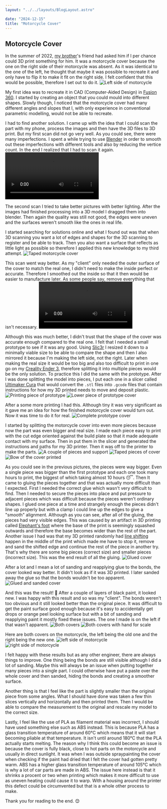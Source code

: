 ```yaml
---
layout: "../../layouts/BlogLayout.astro"

date: "2024-12-15"
title: "Motorcycle Cover"
---
```


## Motorcycle Cover
In the summer of 2022, [my brother](https://nicolo.se)'s friend had asked him if I per chance could 3D print something for him. It was a motorcycle cover because the one on the right side of their motorcycle was absent. As it was identical to the one of the left, he thought that maybe it was possible to recreate it and only have to flip it to make it fit on the right side. I felt confident that this would be possible, therefore I set out to do it.
![Left side of motorcycle](/motorcycle-cover/1.jpg)

My first idea was to recreate it in CAD (Computer-Aided Design) in [Fusion 360](https://www.autodesk.com/products/fusion-360). I started by creating an object that you could mould into different shapes. Slowly though, I noticed that the motorcycle cover had many different angles and slopes that I, with only experience in conventional parametric modelling, would not be able to recreate.

I had to find another solution. I came up with the idea that I could scan the part with my phone, process the images and then have the 3D files to 3D print. But my first scan did not go very well. As you could see, there were many imperfections. I spent a while trying to use [Blender](https://www.blender.org) in order to smooth out these imperfections with different tools and also by reducing the vertice count. In the end I realized that I had to scan it again.
![First scan](/motorcycle-cover/2.mov)

The second scan I tried to take better pictures with better lighting. After the images had finished processing into a 3D model I dragged them into blender. Then again the quality was still not good, the edges were uneven and the surfaces weren't smooth like the ones in real life.

I started searching for solutions online and what I found out was that when 3D scanning you want a lot of edges and shapes for the 3D scanning to register and be able to track. Then you also want a surface that reflects as little light as possible so therefore I applied this new knowledge to my third attempt.
![Taped motorcycle cover](/motorcycle-cover/3.jpg)

This scan went way better. As my "client" only needed the outer surface of the cover to match the real one, I didn't need to make the inside perfect or accurate. Therefore I smoothed out the inside so that it then would be easier to manufacture later. As some people say, remove everything that isn't necessary.
![Third scan](/motorcycle-cover/4.mov)

Although this was much better, I didn't trust that the shape of the cover was accurate enough compared to the real one. I felt that I needed a small prototype to see if it was any good. Using [Slic3r](https://slic3r.org) I resized it down to a minimally viable size to be able to compare the shape and then I also mirrored it because I'm making the left side, not the right. Later when making the real size it would be too big and also too difficult to print in one go on my [Creality Ender 3](https://www.creality.com/products/ender-3-3d-printer), therefore splitting it into multiple pieces would be the only solution. To practice this I did the same with the prototype. After I was done splitting the model into pieces, I put each one in a slicer called [Ultimaker Cura](https://ultimaker.com/software/ultimaker-cura/) that would convert the `.stl` files into `.gcode` files that contain instructions for how my 3D printed needs to move and deposit plastic.
![Printing piece of prototype](/motorcycle-cover/5.jpg)
![Lower piece of prototype cover](/motorcycle-cover/6.jpg)

After a some more printing I had this. Although tiny it was very significant as it gave me an idea for how the finished motorcycle cover would turn out. Now it was time to do it for real.
![Complete prototype cover](/motorcycle-cover/7.jpg)

I started by splitting the motorcycle cover into even more pieces because now the part was even bigger and real size. I made each piece easy to print with the cut edge oriented against the build plate so that it made adequate contact with my surface. Then in put them in the slicer and generated the instructions and paths for my 3D printer. Then it was off to the printer to make the parts.
![A couple of pieces and support](/motorcycle-cover/8.jpg)
![Taped pieces of cover](/motorcycle-cover/9.jpg)
![Bow of the cover printed](/motorcycle-cover/10.jpg)

As you could see in the previous pictures, the pieces were way bigger. Even a single piece was bigger than the first prototype and each one took many hours to print, the biggest of which taking almost 10 hours 😴. Then It came to gluing the pieces together and that was actually more difficult than I expected. First I needed the correct glue which wasn't very difficult to find. Then I needed to secure the pieces into place and put pressure to adjacent pieces which was difficult because the pieces weren't ordinary shapes. I glued one piece at a time and strangely enough the pieces didn't line up properly but with a clamp I could line up the edges to give a "smooth" alignment. Although as you can see, after all of the gluing, the pieces had very visible edges. This was caused by an artifact in 3D printing called [Elephant's foot](https://runebrush.pa-sy.com/wp-content/uploads/2023/09/elephants-foot-example.png) where the base of the print is seemingly squashed outwards and therefore the base becomes wider than the rest of the part. Another issue I had was that my 3D printed randomly had [line shifting](https://us2.dh-cdn.net/uploads/db5587/original/3X/7/3/73dbe780dc8c474494a63b905279ac8eed50b45c.jpeg) happen in the middle of the print which made me have to stop it, remove and sand the shifted edge and continue the rest of the piece in another try. That's why there are some big pieces (correct size) and smaller pieces (incorrect size). This was the end result of all the gluing.
![Glued cover](/motorcycle-cover/11.jpg)

After a lot and I mean a lot of sanding and reapplying glue to the bonds, the cover looked way better. It didn't look as if it was 3D printed. I later sanded away the glue so that the bonds wouldn't be too apparent.
![Glued and sanded cover](/motorcycle-cover/12.jpg)

And this was the result! 🥳
After a couple of layers of black paint, it looked new. I was happy with this result and so was my "client". The bonds weren't too obvious and it still looked better than the original piece. It was difficult to get the paint surface good enough because it's easy to accidentally get drops or orange peel looking surface but with a bit of sanding and reapplying paint it mostly fixed these issues. The one I made is on the left if that wasn't apparent.
![Both covers](/motorcycle-cover/13.jpg)
![Both covers with hand for scale](/motorcycle-cover/14.jpg)

Here are both covers on the motorcycle, the left being the old one and the right being the new one.
![left side of motorcycle](/motorcycle-cover/15.jpg)
![right side of motorcycle](/motorcycle-cover/16.jpg)

I felt happy with these results but as any other engineer, there are always things to improve. One thing being the bonds are still visible although I did a lot of sanding. Maybe this will always be an issue when putting together many pieces into a single part. I could otherwise have put a paste over the whole cover and then sanded, hiding the bonds and creating a smoother surface. 

Another thing is that I feel like the part is slightly smaller than the original piece from some angles. What I should have done was taken a few thin slices vertically and horizontally and then printed them. Then I would be able to compare the measurement to the original and rescale my model to the correct size.

Lastly, I feel like the use of PLA as filament material was incorrect, I should have used something else such as ABS instead. This is because PLA has a glass transition temperature of around 60°C which means that it will start becoming pliable at that temperature. It isn't until around 180°C that the PLA actually starts melting. The reason why I think this could become an issue is because the cover is fully black, close to hot parts on the motorcycle and usually in direct sunlight. It was when I was outside spraypainting the cover when checking if the paint had dried that I felt the cover had gotten pretty warm. ABS has a higher glass transition temperature of around 105°C which is why a lot of car parts are made in ABS. The issue here instead is that it shrinks a procent or two when printing which makes it more difficult to use as uneven heating could cause it to warp. With a housing around the printer this defect could be circumvented but that is a whole other process to make.

Thank you for reading to the end. 😊
